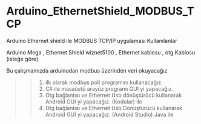 # Arduino_EthernetShield_MODBUS_TCP
Arduino Ethernet shield ile MODBUS TCP/IP uygulaması
Kullanılanlar

Arduino Mega , Ethernet Shield wiznet5100 , Ethernet kablosu , otg Kablosu (isteğe göre) 

Bu çalışmamızda arduinodan modbus üzerinden veri okuyacağız
 >> 1. ilk olarak modbus poll programını kullanacağız
 >> 2. C# ile masaüstü arayüz programı GUI yi yapacağız.
 >> 3. Otg bağlantısı ve Ethernet Usb dönüştürücü kullanarak Android GUI yi yapacağız. (Kodular) ile
 >> 4. Otg bağlantısı ve Ethernet Usb Dönüştürücü kullanarak Android GUI yi yapacağız. (Android Studio) Java ile
